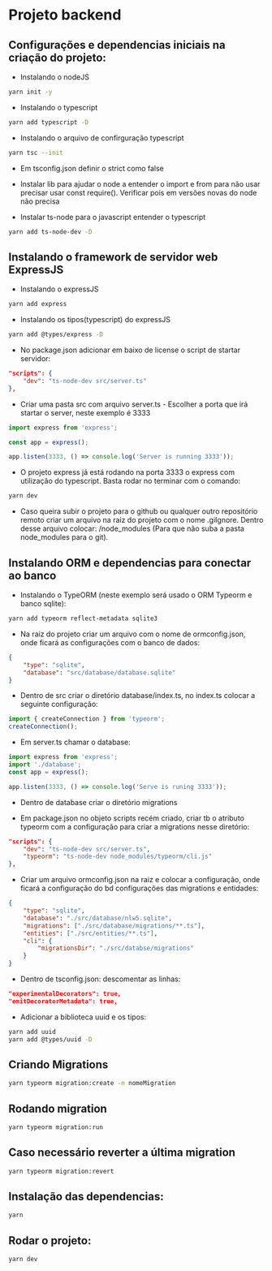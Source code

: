 # Projeto backend

## Configurações e dependencias iniciais na criação do projeto:

* Instalando o nodeJS
```bash
yarn init -y
```

* Instalando o typescript
```bash
yarn add typescript -D
```

* Instalando o arquivo de confirguração typescript
```bash
yarn tsc --init
```
* Em tsconfig.json definir o strict como false

* Instalar lib para ajudar o node a entender o import e from para não usar precisar usar const require(). Verificar pois em versões novas do node não precisa

* Instalar ts-node para o javascript entender o typescript
```bash
yarn add ts-node-dev -D
```
## Instalando o framework de servidor web ExpressJS

* Instalando o expressJS
```bash
yarn add express
```

* Instalando os tipos(typescript) do expressJS
```bash
yarn add @types/express -D
```

* No package.json adicionar em baixo de license o script de startar servidor:
```json
"scripts": {
    "dev": "ts-node-dev src/server.ts"
},
```

* Criar uma pasta src com arquivo server.ts - Escolher a porta que irá startar o server, neste exemplo é 3333

```ts
import express from 'express';

const app = express();

app.listen(3333, () => console.log('Server is running 3333'));
```

* O projeto express já está rodando na porta 3333 o express com utilização do typescript. Basta rodar no terminar com o comando:

```bash
yarn dev
```

* Caso queira subir o projeto para o github ou qualquer outro repositório remoto criar um arquivo na raiz do projeto com o nome .giIgnore. Dentro desse arquivo colocar: /node_modules  (Para que não suba a pasta node_modules para o git).

## Instalando ORM e dependencias para conectar ao banco

* Instalando o TypeORM (neste exemplo será usado o ORM Typeorm e banco sqlite):
```bash
yarn add typeorm reflect-metadata sqlite3
```

* Na raiz do projeto criar um arquivo com o nome de ormconfig.json, onde ficará as configurações com o banco de dados:

```json
{
    "type": "sqlite",
    "database": "src/database/database.sqlite"
}
```

* Dentro de src criar o diretório database/index.ts, no index.ts colocar a seguinte configuração:
```ts
import { createConnection } from 'typeorm';
createConnection();
```

* Em server.ts chamar o database:
```ts
import express from 'express';
import './database';
const app = express();

app.listen(3333, () => console.log('Serve is runing 3333'));
```

* Dentro de database criar o diretório migrations

* Em package.json no objeto scripts recém criado, criar tb o atributo typeorm com a configuração para criar a migrations nesse diretório:
```json
"scripts": {
    "dev": "ts-node-dev src/server.ts",
    "typeorm": "ts-node-dev node_modules/typeorm/cli.js"
},
```

* Criar um arquivo ormconfig.json na raiz e colocar a configuração, onde ficará a configuração do bd configurações das migrations e entidades:
```json
{
    "type": "sqlite",
    "database": "./src/database/nlw5.sqlite",
    "migrations": ["./src/database/migrations/**.ts"],
    "entities": ["./src/entities/**.ts"],
    "cli": {
        "migrationsDir": "./src/databse/migrations"
    }
}
```

* Dentro de tsconfig.json:
descomentar as linhas:
```json
"experimentalDecorators": true,
"emitDecoratorMetadata": true,
```

* Adicionar a biblioteca uuid e os tipos:
```bash
yarn add uuid
yarn add @types/uuid -D
```

## Criando Migrations

```bash
yarn typeorm migration:create -n nomeMigration
```

## Rodando migration

```bash
yarn typeorm migration:run
```

## Caso necessário reverter a última migration

```bash
yarn typeorm migration:revert
```

## Instalação das dependencias:

```bash
yarn
```
## Rodar o projeto:

```bash
yarn dev
```

